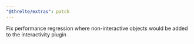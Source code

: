 ```yaml
---
"@threlte/extras": patch
---
```


Fix performance regression where non-interactive objects would be added to the interactivity plugin
